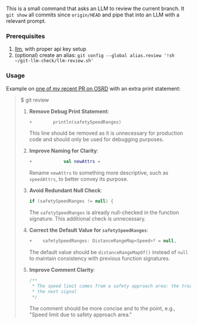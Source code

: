 This is a small command that asks an LLM to review the current branch.
It `git show` all commits since `origin/HEAD` and pipe that into an LLM with a relevant prompt.

### Prerequisites

1. [llm](https://llm.datasette.io/en/stable/), with proper api key setup
2. (optional) create an alias: `git config --global alias.review '!sh ~/git-llm-check/llm-review.sh'`

### Usage

Example on [one of my recent PR on OSRD](https://github.com/OpenRailAssociation/osrd/pull/9177) with an extra print statement:

> $ git review
> 1. **Remove Debug Print Statement**:
>    ```kotlin
>    +        println(safetySpeedRanges)
>    ```
>    This line should be removed as it is unnecessary for production code and should only be used for debugging purposes.
>
> 2. **Improve Naming for Clarity**:
>    ```kotlin
>    +            val newAttrs =
>    ```
>    Rename `newAttrs` to something more descriptive, such as `speedAttrs`, to better convey its purpose.
>
> 3. **Avoid Redundant Null Check**:
>    ```kotlin
>    if (safetySpeedRanges != null) {
>    ```
>    The `safetySpeedRanges` is already null-checked in the function signature. This additional check is unnecessary.
>
> 4. **Correct the Default Value for `safetySpeedRanges`**:
>    ```kotlin
>    +    safetySpeedRanges: DistanceRangeMap<Speed>? = null,
>    ```
>    The default value should be `distanceRangeMapOf()` instead of `null` to maintain consistency with previous function signatures.
>
> 5. **Improve Comment Clarity**:
>    ```kotlin
>    /**
>     * The speed limit comes from a safety approach area: the train must slow down before reaching
>     * the next signal
>     */
>    ```
>    The comment should be more concise and to the point, e.g., "Speed limit due to safety approach area."
